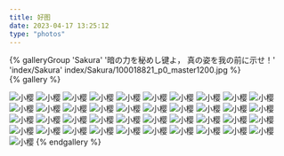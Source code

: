 ```yaml
---
title: 好图
date: 2023-04-17 13:25:12
type: "photos"
---
```

<div class="gallery-group-main">
{% galleryGroup 'Sakura' '暗の力を秘めし键よ， 真の姿を我の前に示せ！' 'index/Sakura' index/Sakura/100018821_p0_master1200.jpg %}
</div>
{% gallery %}

![小樱](index/Sakura/95507334_p0_master1200.jpg "知世就是力量！")
![小樱](index/Sakura/100018821_p0_master1200.jpg "小樱！")
![小樱](index/Sakura/IMG_0276.JPG "小樱！")
![小樱](index/Sakura/IMG_0279.JPG "小樱！")
![小樱](index/Sakura/IMG_0280.JPG "小樱！")
![小樱](index/Sakura/IMG_0282.JPG "小樱！")
![小樱](index/Sakura/IMG_0283.JPG "小樱！")
![小樱](index/Sakura/IMG_0296.JPG "小樱！")
![小樱](index/Sakura/IMG_1138.JPG "小樱！")
![小樱](index/Sakura/IMG_3325.JPG "小樱！")
![小樱](index/Sakura/IMG_3326.JPG "小樱！")
![小樱](index/Sakura/IMG_3328.JPG "小樱！")
![小樱](index/Sakura/IMG_3329.JPG "小樱！")
![小樱](index/Sakura/IMG_3331.JPG "小樱！")
![小樱](index/Sakura/IMG_3332.JPG "小樱！")
![小樱](index/Sakura/IMG_3497.JPG "小樱！")
![小樱](index/Sakura/IMG_3692.JPG "小樱！")
![小樱](index/Sakura/IMG_4053.JPG "小樱！")
![小樱](index/Sakura/IMG_4055.JPG "小樱！")
![小樱](index/Sakura/IMG_4056.JPG "小樱！")
![小樱](index/Sakura/IMG_4057.JPG "小樱！")
![小樱](index/Sakura/IMG_4093.JPG "小樱！")
![小樱](index/Sakura/IMG_4098.JPG "小樱！")
![小樱](index/Sakura/IMG_4099.JPG "小樱！")
![小樱](index/Sakura/IMG_4100.JPG "小樱！")
![小樱](index/Sakura/IMG_4101.JPG "小樱！")
![小樱](index/Sakura/IMG_4102.JPG "小樱！")
![小樱](index/Sakura/IMG_4103.JPG "小樱！")
![小樱](index/Sakura/IMG_4105.JPG "小樱！")
![小樱](index/Sakura/IMG_4108.JPG "小樱！")
![小樱](index/Sakura/IMG_4110.JPG "小樱！")
![小樱](index/Sakura/IMG_4116.JPG "小樱！")
![小樱](小樱美图分享！/Sakura/IMG_4117.JPG "小樱！")
![小樱](小樱美图分享！/Sakura/IMG_4118.JPG "小樱！")
![小樱](小樱美图分享！/Sakura/IMG_4119.JPG "小樱！")
![小樱](小樱美图分享！/Sakura/IMG_4120.JPG "小樱！")
![小樱](小樱美图分享！/Sakura/IMG_4121.JPG "小樱！")
![小樱](小樱美图分享！/Sakura/IMG_4141.JPG "小樱！")
![小樱](小樱美图分享！/Sakura/IMG_4094.PNG "小樱！")
![小樱](小樱美图分享！/Sakura/IMG_4095.PNG "小樱！")
![小樱](小樱美图分享！/Sakura/IMG_4113-1.PNG "小樱！")
{% endgallery %}